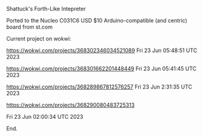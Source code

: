 Shattuck's Forth-Like Intepreter

Ported to the Nucleo C031C6 USD $10 Arduino-compatible (and centric) board from st.com

Current project on wokwi:

  https://wokwi.com/projects/368302346034521089   Fri 23 Jun 05:48:51 UTC 2023


  https://wokwi.com/projects/368301662201448449   Fri 23 Jun 05:41:45 UTC 2023

  https://wokwi.com/projects/368289867812576257   Fri 23 Jun 2:31:35 UTC 2023

  https://wokwi.com/projects/368290080483725313

Fri 23 Jun 02:00:34 UTC 2023

End.
